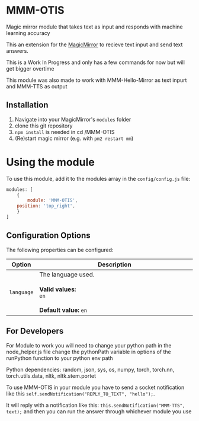 # MMM-OTIS
Magic mirror module that takes text as input and responds with machine learning accuracy

This an extension for the [MagicMirror](https://github.com/MichMich/MagicMirror) to recieve text input and send text answers.

This is a Work In Progress and only has a few commands for now but will get bigger overtime

This module was also made to work with MMM-Hello-Mirror as text inpurt and MMM-TTS as output

## Installation
1. Navigate into your MagicMirror's `modules` folder
2. clone this git repository
3. `npm install` is needed in cd /MMM-OTIS
4. (Re)start magic mirror (e.g. with `pm2 restart mm`)

# Using the module
To use this module, add it to the modules array in the `config/config.js` file:

```javascript
modules: [
    {
        module: 'MMM-OTIS',
	position: 'top_right',
    }
]
```

## Configuration Options
The following properties can be configured:

<table width="100%">
	<thead>
		<tr>
			<th>Option</th>
			<th width="100%">Description</th>
		</tr>
	<thead>
	<tbody>
		<tr>
			<td><code>language</code></td>
			<td>
				The language used.
				<br>
				<br><b>Valid values:</b> 
				<br><code>en</code>
				<br>
				<br><b>Default value:</b> <code>en</code>
			</td>
		</tr>	
	</tbody>
</table>

## For Developers

For Module to work you will need to change your python path in the node_helper.js file
change the pythonPath variable in options of the runPython function to your python env path

Python dependencies:
random, json, sys, os, numpy, torch, torch.nn, torch.utils.data, nltk, nltk.stem.portet


To use MMM-OTIS in your module you have to send a socket notification like this `self.sendNotification("REPLY_TO_TEXT", "hello");`.

It will reply with a notification like this: `this.sendNotification("MMM-TTS", text);` and then you can run the answer through whichever module you use

